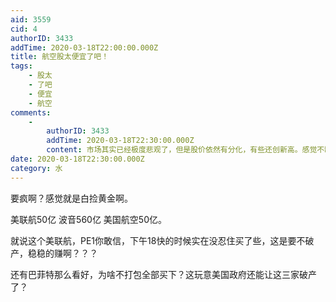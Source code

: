 ```yaml
---
aid: 3559
cid: 4
authorID: 3433
addTime: 2020-03-18T22:00:00.000Z
title: 航空股太便宜了吧！
tags:
    - 股太
    - 了吧
    - 便宜
    - 航空
comments:
    -
        authorID: 3433
        addTime: 2020-03-18T22:30:00.000Z
        content: 市场其实已经极度悲观了，但是股价依然有分化，有些还创新高。感觉不缺钱缺的是信心。
date: 2020-03-18T22:30:00.000Z
category: 水
---
```


要疯啊？感觉就是白捡黄金啊。

美联航50亿 波音560亿 美国航空50亿。

就说这个美联航，PE1你敢信，下午18快的时候实在没忍住买了些，这是要不破产，稳稳的赚啊？？？

还有巴菲特那么看好，为啥不打包全部买下？这玩意美国政府还能让这三家破产了？
